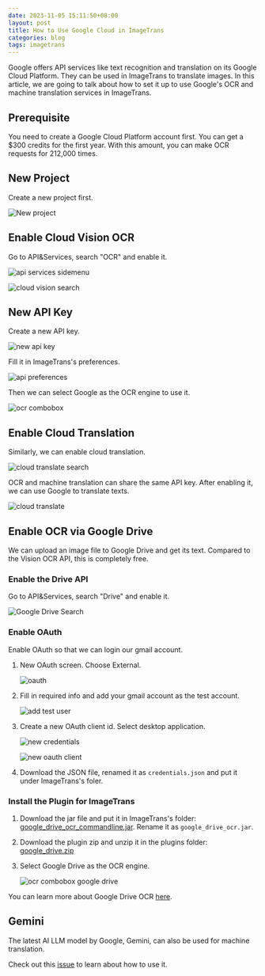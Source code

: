 ```yaml
---
date: 2023-11-05 15:11:50+08:00
layout: post
title: How to Use Google Cloud in ImageTrans
categories: blog
tags: imagetrans
---
```


Google offers API services like text recognition and translation on its Google Cloud Platform. They can be used in ImageTrans to translate images. In this article, we are going to talk about how to set it up to use Google's OCR and machine translation services in ImageTrans.

## Prerequisite

You need to create a Google Cloud Platform account first. You can get a $300 credits for the first year. With this amount, you can make OCR requests for 212,000 times.

## New Project

Create a new project first.

![New project](/album/googlecloud/new_project.jpg)

## Enable Cloud Vision OCR

Go to API&Services, search "OCR" and enable it.

![api services sidemenu](/album/googlecloud/api_services_sidemenu.jpg)

![cloud vision search](/album/googlecloud/cloud_vision_search.jpg)


## New API Key

Create a new API key.

![new api key](/album/googlecloud/cloud_vision_new_api_key.jpg)

Fill it in ImageTrans's preferences.

![api preferences](/album/googlecloud/google_api_preferences.jpg)

Then we can select Google as the OCR engine to use it.

![ocr combobox](/album/googlecloud/ocr_combobox.jpg)

## Enable Cloud Translation

Similarly, we can enable cloud translation.

![cloud translate search](/album/googlecloud/cloud_translate_search.jpg)

OCR and machine translation can share the same API key. After enabling it, we can use Google to translate texts.

![cloud translate](/album/googlecloud/google_translate.jpg)

## Enable OCR via Google Drive

We can upload an image file to Google Drive and get its text. Compared to the Vision OCR API, this is completely free.

### Enable the Drive API

Go to API&Services, search "Drive" and enable it.

![Google Drive Search](/album/googlecloud/drive_search.jpg)

### Enable OAuth

Enable OAuth so that we can login our gmail account.

1. New OAuth screen. Choose External.
    
   ![oauth](/album/googlecloud/oauth.jpg)
   
2. Fill in required info and add your gmail account as the test account.

   ![add test user](/album/googlecloud/test_user.jpg)

3. Create a new OAuth client id. Select desktop application.

   ![new credentials](/album/googlecloud/cloud_vision_new_api_key.jpg)
   
   ![new oauth client](/album/googlecloud/new_oauth_client.jpg)

4. Download the JSON file, renamed it as `credentials.json` and put it under ImageTrans's foler.

### Install the Plugin for ImageTrans

1. Download the jar file and put it in ImageTrans's folder: [google_drive_ocr_commandline.jar](https://github.com/xulihang/Google-Drive-OCR-Java/releases/download/builds/google_drive_ocr_commandline.jar). Rename it as `google_drive_ocr.jar`.
2. Download the plugin zip and unzip it in the plugins folder: [google_drive.zip](https://github.com/xulihang/ImageTrans-docs/files/7404613/google_drive.zip)
3. Select Google Drive as the OCR engine.

   ![ocr combobox google drive](/album/googlecloud/ocr_combobox_google_drive.jpg)

You can learn more about Google Drive OCR [here](https://github.com/xulihang/ImageTrans_plugins/tree/master/googledriveOCR).


## Gemini

The latest AI LLM model by Google, Gemini, can also be used for machine translation.

Check out this [issue](https://github.com/xulihang/ImageTrans-docs/issues/538) to learn about how to use it.

